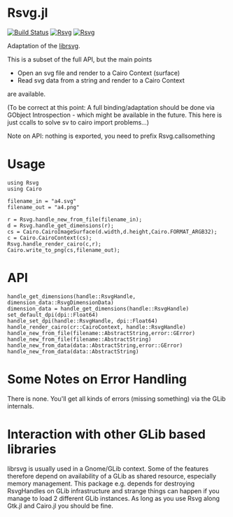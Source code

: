 Rsvg.jl
=======

[![Build Status](https://travis-ci.org/lobingera/Rsvg.jl.svg?branch=master)](https://travis-ci.org/lobingera/Rsvg.jl)
[![Rsvg](http://pkg.julialang.org/badges/Rsvg_0.4.svg)](http://pkg.julialang.org/?pkg=Rsvg)
[![Rsvg](http://pkg.julialang.org/badges/Rsvg_0.5.svg)](http://pkg.julialang.org/?pkg=Rsvg)

Adaptation of the [librsvg](https://wiki.gnome.org/LibRsvg?action=show]).

This is a subset of the full API, but the main points

* Open an svg file and render to a Cairo Context (surface)
* Read svg data from a string and render to a Cairo Context

are available.

(To be correct at this point: A full binding/adaptation should be done via GObject Introspection - which might be available in the future. This here is just ccalls to solve sv to cairo import problems...)

Note on API: nothing is exported, you need to prefix Rsvg.callsomething

Usage
=====
```
using Rsvg
using Cairo

filename_in = "a4.svg"
filename_out = "a4.png"

r = Rsvg.handle_new_from_file(filename_in);
d = Rsvg.handle_get_dimensions(r);
cs = Cairo.CairoImageSurface(d.width,d.height,Cairo.FORMAT_ARGB32);
c = Cairo.CairoContext(cs);
Rsvg.handle_render_cairo(c,r);
Cairo.write_to_png(cs,filename_out);
```
API
===
```
handle_get_dimensions(handle::RsvgHandle, dimension_data::RsvgDimensionData)
dimension_data = handle_get_dimensions(handle::RsvgHandle)
set_default_dpi(dpi::Float64)
handle_set_dpi(handle::RsvgHandle, dpi::Float64)
handle_render_cairo(cr::CairoContext, handle::RsvgHandle)
handle_new_from_file(filename::AbstractString,error::GError)
handle_new_from_file(filename::AbstractString)
handle_new_from_data(data::AbstractString,error::GError)
handle_new_from_data(data::AbstractString)
```

Some Notes on Error Handling
============================
There is none. You'll get all kinds of errors (missing something) via the GLib internals. 

Interaction with other GLib based libraries
===========================================
librsvg is usually used in a Gnome/GLib context. Some of the features therefore depend on availability of a GLib as shared resource, especially memory management. This package e.g. depends for destroying RsvgHandles on GLib infrastructure and strange things can happen if you manage to load 2 different GLib instances. As long as you use Rsvg along Gtk.jl and Cairo.jl you should be fine.


